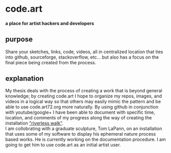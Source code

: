 <h1>code.art</h1>
<h4>a place for artist hackers and developers</h4>

<h2>purpose</h2>
<p>Share your sketches, links, code, videos, all in centralized location that ties into github, sourceforge, stackoverflow, etc... but also has a focus on the final piece being created from the process.</p>

<h2>explanation</h2>
<p>My thesis deals with the process of creating a work that is beyond general knowledge; by creating code.art I hope to organize my repos, images, and videos in a logical way so that others may easily mimic the pattern and be able to use code.art72.org more naturally.
By using github in conjunction with youtube/google+ I have been able to document with specific time, location, and comments of my progress along the way of creating the installation <a href='https://github.com/hcwiley/riverless-walk' target="_blank">"riverless walk"</a>.
<br>
I am collobrating with a graduate sculpture, Tom LaPann, on an installation that uses some of my software to display his ephemeral nature process based works. He is currently working on the documentation procedure. I am going to get him to use code.art as an initial artist user.
</p>

